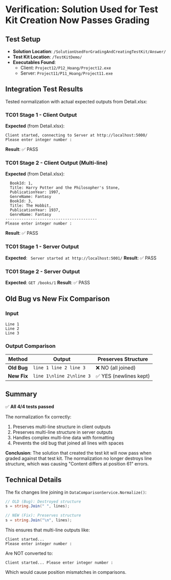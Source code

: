 # Verification: Solution Used for Test Kit Creation Now Passes Grading

## Test Setup
- **Solution Location**: `/SolutionUsedForGradingAndCreatingTestKit/Answer/`
- **Test Kit Location**: `/TestKitDemo/`
- **Executables Found**:
  - Client: `Project12/P12_Hoang/Project12.exe`
  - Server: `Project11/P11_Hoang/Project11.exe`

## Integration Test Results

Tested normalization with actual expected outputs from Detail.xlsx:

### TC01 Stage 1 - Client Output
**Expected** (from Detail.xlsx):
```
Client started, connecting to Server at http://localhost:5000/
Please enter integer number : 
```
**Result**: ✅ PASS

### TC01 Stage 2 - Client Output (Multi-line)
**Expected** (from Detail.xlsx):
```
  BookId: 1, 
  Title: Harry Potter and the Philosopher's Stone, 
  PublicationYear: 1997, 
  GenreName: Fantasy
  BookId: 3, 
  Title: The Hobbit, 
  PublicationYear: 1937, 
  GenreName: Fantasy
----------------------------------------
Please enter integer number : 
```
**Result**: ✅ PASS

### TC01 Stage 1 - Server Output
**Expected**: ` Server started at http://localhost:5001/`
**Result**: ✅ PASS

### TC01 Stage 2 - Server Output
**Expected**: `GET /books/1`
**Result**: ✅ PASS

## Old Bug vs New Fix Comparison

### Input
```
Line 1
Line 2
Line 3
```

### Output Comparison
| Method | Output | Preserves Structure |
|--------|--------|---------------------|
| **Old Bug** | `line 1 line 2 line 3` | ❌ NO (all joined) |
| **New Fix** | `line 1\nline 2\nline 3` | ✅ YES (newlines kept) |

## Summary

✅ **All 4/4 tests passed**

The normalization fix correctly:
1. Preserves multi-line structure in client outputs
2. Preserves multi-line structure in server outputs
3. Handles complex multi-line data with formatting
4. Prevents the old bug that joined all lines with spaces

**Conclusion**: The solution that created the test kit will now pass when graded against that test kit. The normalization no longer destroys line structure, which was causing "Content differs at position 61" errors.

## Technical Details

The fix changes line joining in `DataComparisonService.Normalize()`:
```csharp
// OLD (Bug): Destroyed structure
s = string.Join(" ", lines);

// NEW (Fix): Preserves structure
s = string.Join("\n", lines);
```

This ensures that multi-line outputs like:
```
Client started...
Please enter integer number :
```

Are NOT converted to:
```
Client started... Please enter integer number :
```

Which would cause position mismatches in comparisons.
